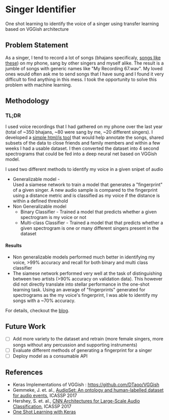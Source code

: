 # Singer Identifier
One shot learning to identify the voice of a singer using transfer learning based on VGGish architecture

## Problem Statement
As a singer, I tend to record a lot of songs (bhajans specificaly, [songs like these](https://www.youtube.com/watch?v=0w6xY3CN-j8)) on my phone, sang by other singers and myself alike. The result is a jumble of songs with generic names like "My Recording 67.wav". My loved ones would often ask me to send songs that I have sung and I found it very difficult to find anything in this mess. 
I took the opportunity to solve this problem with machine learning. 

## Methodology

### TL;DR
I used voice recordings that I had gathered on my phone over the last year (total of ~350 bhajans, ~80 were sang by me, ~20 different singers). I developed a [simple html/js tool](https://github.com/avi-narayanan/singer-identifier/tree/master/Song%20Annotator) that would help annotate the songs, shared subsets of the data to close friends and family members and within a few weeks I had a usable dataset. I then converted the dataset into 4 second spectrograms that could be fed into a deep neural net based on VGGish model. 

I used two different methods to identify my voice in a given snipet of audio
- Generalizable model - <br />Used a siamese network to train a model that generates a "fingerprint" of a given singer. A new audio sample is compared to the fingerprint using a distance metric and is classified as my voice if the distance is within a defined threshold
- Non Generalizable model 
  - Binary Classifier - Trained a model that predicts whether a given spectrogram is my voice or not
  - Multi-class Classifier - Trained a model that that predicts whether a given spectrogram is one or many different singers present in the dataset

#### Results
- Non generalizable models performed much better in identifying my voice, >99% accuracy and recall for both binary and multi class classifier
- The siamese network performed very well at the task of distinguishing between two artists (>90% accuracy on validation data). This however did not directly translate into stellar performance in the one-shot learning task. Using an average of "fingerprints" generated for spectrograms as the my voice's fingerprint, I was able to identify my songs with a ~70% accuracy. 

For details, checkout the [blog]().

## Future Work
- [ ] Add more variety to the dataset and retrain (more female singers, more songs without any percussion and supporting instruments)
- [ ] Evaluate different methods of generating a fingerprint for a singer
- [ ] Deploy model as a consumable API

## References
* Keras Implementations of VGGish : https://github.com/DTaoo/VGGish
* Gemmeke, J. et. al., [AudioSet: An ontology and human-labelled dataset for audio events](https://research.google.com/pubs/pub45857.html), ICASSP 2017
* Hershey, S. et. al., [CNN Architectures for Large-Scale Audio Classification](https://research.google/pubs/pub45611/), ICASSP 2017
* [One Shot Learning with Keras](https://towardsdatascience.com/one-shot-learning-with-siamese-networks-using-keras-17f34e75bb3d)
